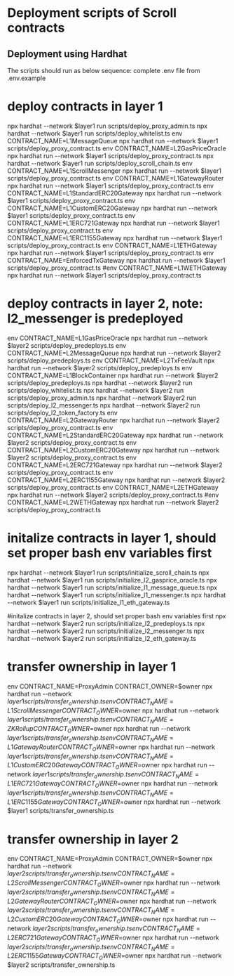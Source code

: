 # Deployment scripts of Scroll contracts

## Deployment using Hardhat

The scripts should run as below sequence:
complete .env file from .env.example

# deploy contracts in layer 1

npx hardhat --network $layer1 run scripts/deploy_proxy_admin.ts
npx hardhat --network $layer1 run scripts/deploy_whitelist.ts
env CONTRACT_NAME=L1MessageQueue npx hardhat run --network $layer1 scripts/deploy_proxy_contract.ts
env CONTRACT_NAME=L2GasPriceOracle npx hardhat run --network $layer1 scripts/deploy_proxy_contract.ts
npx hardhat --network $layer1 run scripts/deploy_scroll_chain.ts
env CONTRACT_NAME=L1ScrollMessenger npx hardhat run --network $layer1 scripts/deploy_proxy_contract.ts
env CONTRACT_NAME=L1GatewayRouter npx hardhat run --network $layer1 scripts/deploy_proxy_contract.ts
env CONTRACT_NAME=L1StandardERC20Gateway npx hardhat run --network $layer1 scripts/deploy_proxy_contract.ts
env CONTRACT_NAME=L1CustomERC20Gateway npx hardhat run --network $layer1 scripts/deploy_proxy_contract.ts
env CONTRACT_NAME=L1ERC721Gateway npx hardhat run --network $layer1 scripts/deploy_proxy_contract.ts
env CONTRACT_NAME=L1ERC1155Gateway npx hardhat run --network $layer1 scripts/deploy_proxy_contract.ts
env CONTRACT_NAME=L1ETHGateway npx hardhat run --network $layer1 scripts/deploy_proxy_contract.ts
env CONTRACT_NAME=EnforcedTxGateway npx hardhat run --network $layer1 scripts/deploy_proxy_contract.ts
#env CONTRACT_NAME=L1WETHGateway npx hardhat run --network $layer1 scripts/deploy_proxy_contract.ts

# deploy contracts in layer 2, note: l2_messenger is predeployed

env CONTRACT_NAME=L1GasPriceOracle npx hardhat run --network $layer2 scripts/deploy_predeploys.ts
env CONTRACT_NAME=L2MessageQueue npx hardhat run --network $layer2 scripts/deploy_predeploys.ts
env CONTRACT_NAME=L2TxFeeVault npx hardhat run --network $layer2 scripts/deploy_predeploys.ts
env CONTRACT_NAME=L1BlockContainer npx hardhat run --network $layer2 scripts/deploy_predeploys.ts
npx hardhat --network $layer2 run scripts/deploy_whitelist.ts
npx hardhat --network $layer2 run scripts/deploy_proxy_admin.ts
npx hardhat --network $layer2 run scripts/deploy_l2_messenger.ts
npx hardhat --network $layer2 run scripts/deploy_l2_token_factory.ts
env CONTRACT_NAME=L2GatewayRouter npx hardhat run --network $layer2 scripts/deploy_proxy_contract.ts
env CONTRACT_NAME=L2StandardERC20Gateway npx hardhat run --network $layer2 scripts/deploy_proxy_contract.ts
env CONTRACT_NAME=L2CustomERC20Gateway npx hardhat run --network $layer2 scripts/deploy_proxy_contract.ts
env CONTRACT_NAME=L2ERC721Gateway npx hardhat run --network $layer2 scripts/deploy_proxy_contract.ts
env CONTRACT_NAME=L2ERC1155Gateway npx hardhat run --network $layer2 scripts/deploy_proxy_contract.ts
env CONTRACT_NAME=L2ETHGateway npx hardhat run --network $layer2 scripts/deploy_proxy_contract.ts
#env CONTRACT_NAME=L2WETHGateway npx hardhat run --network $layer2 scripts/deploy_proxy_contract.ts

# initalize contracts in layer 1, should set proper bash env variables first

npx hardhat --network $layer1 run scripts/initialize_scroll_chain.ts
npx hardhat --network $layer1 run scripts/initialize_l2_gasprice_oracle.ts
npx hardhat --network $layer1 run scripts/initialize_l1_message_queue.ts
npx hardhat --network $layer1 run scripts/initialize_l1_messenger.ts
npx hardhat --network $layer1 run scripts/initialize_l1_eth_gateway.ts

<!-- npx hardhat --network $layer1 run scripts/initialize_l1_erc20_gateway.ts
npx hardhat --network $layer1 run scripts/initialize_l1_gateway_router.ts
npx hardhat --network $layer1 run scripts/initialize_l1_messenger.ts
npx hardhat --network $layer1 run scripts/initialize_l1_custom_erc20_gateway.ts
npx hardhat --network $layer1 run scripts/initialize_l1_erc1155_gateway.ts
npx hardhat --network $layer1 run scripts/initialize_l1_erc721_gateway.ts -->

#initalize contracts in layer 2, should set proper bash env variables first
npx hardhat --network $layer2 run scripts/initialize_l2_predeploys.ts
npx hardhat --network $layer2 run scripts/initialize_l2_messenger.ts
npx hardhat --network $layer2 run scripts/initialize_l2_eth_gateway.ts

<!-- npx hardhat --network $layer2 run scripts/initialize_l2_erc20_gateway.ts
npx hardhat --network $layer2 run scripts/initialize_l2_gateway_router.ts
npx hardhat --network $layer2 run scripts/initialize_l2_custom_erc20_gateway.ts
npx hardhat --network $layer2 run scripts/initialize_l2_erc1155_gateway.ts
npx hardhat --network $layer2 run scripts/initialize_l2_erc721_gateway.ts
npx hardhat --network $layer2 run scripts/initialize_l2_token_factory.ts -->

# transfer ownership in layer 1

env CONTRACT_NAME=ProxyAdmin CONTRACT_OWNER=$owner npx hardhat run --network $layer1 scripts/transfer_ownership.ts
env CONTRACT_NAME=L1ScrollMessenger CONTRACT_OWNER=$owner npx hardhat run --network $layer1 scripts/transfer_ownership.ts
env CONTRACT_NAME=ZKRollup CONTRACT_OWNER=$owner npx hardhat run --network $layer1 scripts/transfer_ownership.ts
env CONTRACT_NAME=L1GatewayRouter CONTRACT_OWNER=$owner npx hardhat run --network $layer1 scripts/transfer_ownership.ts
env CONTRACT_NAME=L1CustomERC20Gateway CONTRACT_OWNER=$owner npx hardhat run --network $layer1 scripts/transfer_ownership.ts
env CONTRACT_NAME=L1ERC721Gateway CONTRACT_OWNER=$owner npx hardhat run --network $layer1 scripts/transfer_ownership.ts
env CONTRACT_NAME=L1ERC1155Gateway CONTRACT_OWNER=$owner npx hardhat run --network $layer1 scripts/transfer_ownership.ts

# transfer ownership in layer 2

env CONTRACT_NAME=ProxyAdmin CONTRACT_OWNER=$owner npx hardhat run --network $layer2 scripts/transfer_ownership.ts
env CONTRACT_NAME=L2ScrollMessenger CONTRACT_OWNER=$owner npx hardhat run --network $layer2 scripts/transfer_ownership.ts
env CONTRACT_NAME=L2GatewayRouter CONTRACT_OWNER=$owner npx hardhat run --network $layer2 scripts/transfer_ownership.ts
env CONTRACT_NAME=L2CustomERC20Gateway CONTRACT_OWNER=$owner npx hardhat run --network $layer2 scripts/transfer_ownership.ts
env CONTRACT_NAME=L2ERC721Gateway CONTRACT_OWNER=$owner npx hardhat run --network $layer2 scripts/transfer_ownership.ts
env CONTRACT_NAME=L2ERC1155Gateway CONTRACT_OWNER=$owner npx hardhat run --network $layer2 scripts/transfer_ownership.ts
